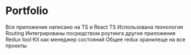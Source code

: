 # Portfolio

Все приложение написано на TS и React TS
Использована технология Routing
Интегрированы посредством роутинга другие приложения
Redux tool Kit как менеджер состояний
Общее redux хранилеще на все проекты